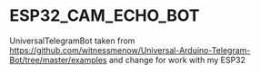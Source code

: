 # ESP32_CAM_ECHO_BOT


UniversalTelegramBot taken from https://github.com/witnessmenow/Universal-Arduino-Telegram-Bot/tree/master/examples and change for work with my ESP32
